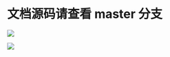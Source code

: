 # 文档源码请查看 master 分支

[![](https://github.com/khs1994-website/laravel-docs.us-en/workflows/Sync/badge.svg)](https://github.com/khs1994-website/laravel-docs.us-en/tree/master)

[![](https://github.com/khs1994-website/laravel-docs.us-en/workflows/GitBook/badge.svg)](https://github.com/khs1994-website/laravel-docs.us-en/tree/master)
